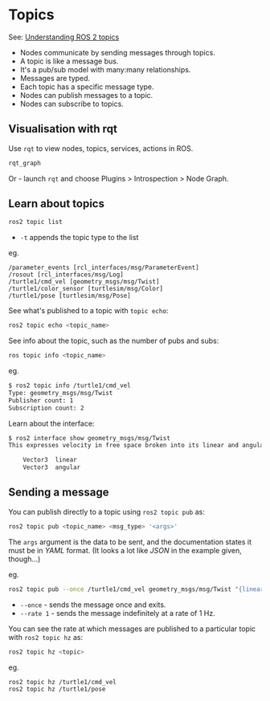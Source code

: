 # Topics

See: [Understanding ROS 2 topics](https://docs.ros.org/en/foxy/Tutorials/Topics/Understanding-ROS2-Topics.html)

* Nodes communicate by sending messages through topics.
* A topic is like a message bus.
* It's a pub/sub model with many:many relationships.
* Messages are typed.
* Each topic has a specific message type.
* Nodes can publish messages to a topic.
* Nodes can subscribe to topics.

## Visualisation with rqt

Use `rqt` to view nodes, topics, services, actions in ROS.

```bash
rqt_graph
```

Or - launch `rqt` and choose Plugins > Introspection > Node Graph.

## Learn about topics

```bash
ros2 topic list
```

* `-t` appends the topic type to the list

eg.

```text
/parameter_events [rcl_interfaces/msg/ParameterEvent]
/rosout [rcl_interfaces/msg/Log]
/turtle1/cmd_vel [geometry_msgs/msg/Twist]
/turtle1/color_sensor [turtlesim/msg/Color]
/turtle1/pose [turtlesim/msg/Pose]
```

See what's published to a topic with `topic echo`:

```bash
ros2 topic echo <topic_name>
```

See info about the topic, such as the number of pubs and subs:

```bash
ros topic info <topic_name>
```

eg.

```bash
$ ros2 topic info /turtle1/cmd_vel
Type: geometry_msgs/msg/Twist
Publisher count: 1
Subscription count: 2
```

Learn about the interface:

```bash
$ ros2 interface show geometry_msgs/msg/Twist
This expresses velocity in free space broken into its linear and angular parts.

    Vector3  linear
    Vector3  angular
```

## Sending a message

You can publish directly to a topic using `ros2 topic pub` as:

```bash
ros2 topic pub <topic_name> <msg_type> '<args>'
```

The `args` argument is the data to be sent, and the documentation states it must be in _YAML_ format. (It looks a lot like _JSON_ in the example given, though...)

eg.

```bash
ros2 topic pub --once /turtle1/cmd_vel geometry_msgs/msg/Twist "{linear: {x: 2.0, y: 0.0, z: 0.0}, angular: {x: 0.0, y: 0.0, z: 1.8}}"
```

* `--once` - sends the message once and exits.
* `--rate 1` - sends the message indefinitely at a rate of 1 Hz.

You can see the rate at which messages are published to a particular topic with `ros2 topic hz` as:

```bash
ros2 topic hz <topic>
```

eg.

```bash
ros2 topic hz /turtle1/cmd_vel
ros2 topic hz /turtle1/pose
```


